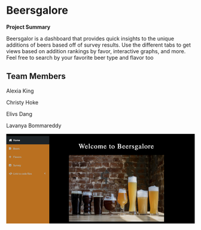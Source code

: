 # Beersgalore

**Project Summary**

Beersgalor is a dashboard that provides quick insights to the unique additions of beers based off of survey results. Use the different tabs to get views based on addition rankings by favor, interactive graphs, and more. Feel free to search by your favorite beer type and flavor too

## Team Members

Alexia King

Christy Hoke 

Elivs Dang 

Lavanya Bommareddy




![](/001-Final%20Project/beerApp.png)

